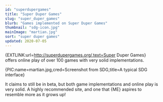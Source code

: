 ```yaml
---
id: "superdupergames"
title: "Super Duper Games"
slug: "super_duper_games"
blurb: "Games implemented on Super Duper Games"
thumbnail: "sdg-icon.jpg"
mainImage: "martian.jpg"
sort: "super duper games"
updated: 2020-07-05
---
```


{EXTLINK:url=http://superdupergames.org/,text=Super Duper Games} offers online play of over 100 games with very solid implementations.

{PIC:name=martian.jpg,cred=Screenshot from SDG,title=A typical SDG interface}

It claims to still be in beta, but both game implementations and online play is very solid. A highly recommended site, and one that {ME} aspires to resemble more as it grows up!
